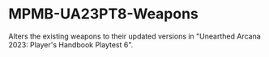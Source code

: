 # MPMB-UA23PT8-Weapons
Alters the existing weapons to their updated versions in "Unearthed Arcana 2023: Player's Handbook Playtest 6".
